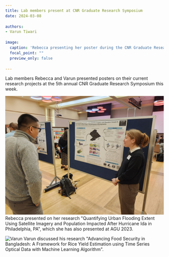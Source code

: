 ```yaml
---
title: Lab members present at CNR Graduate Research Symposium
date: 2024-03-08

authors:
- Varun Tiwari

image:
  caption: 'Rebecca presenting her poster during the CNR Graduate Research Symposium Poster Contest'
  focal_point: ""
  preview_only: false

---
```


Lab members Rebecca and Varun presented posters on their current research projects at the 5th annual CNR Graduate Research Symposium this week.

<!--more-->

![Rebecca presenting her poster during the CNR Graduate Research Symposium Poster Contest](Rebecca_img.jpg)
Rebecca presented on her research "Quantifying Urban Flooding Extent Using Satellite Imagery and Population Impacted After Hurricane Ida in Philadelphia, PA", which she has also presented at AGU 2023.

![Varun](varun.jpg)
Varun discussed his research "Advancing Food Security in Bangladesh: A Framework for Rice Yield Estimation using Time Series Optical Data with Machine Learning Algorithm".

<!-- ## Social Media Buzz:
<blockquote class="twitter-tweet"><p lang="en" dir="ltr">Super proud of my lab&#39;s Ph.D. students presenting at the <a href="https://twitter.com/NCStateCNR?ref_src=twsrc%5Etfw">@NCStateCNR</a> graduate research symposium, on <a href="https://twitter.com/hashtag/floods?src=hash&amp;ref_src=twsrc%5Etfw">#floods</a>, how future climate and land use change scenarios will impact surface <a href="https://twitter.com/hashtag/water?src=hash&amp;ref_src=twsrc%5Etfw">#water</a> resources in the southeastern US, &amp; <a href="https://twitter.com/has -->
